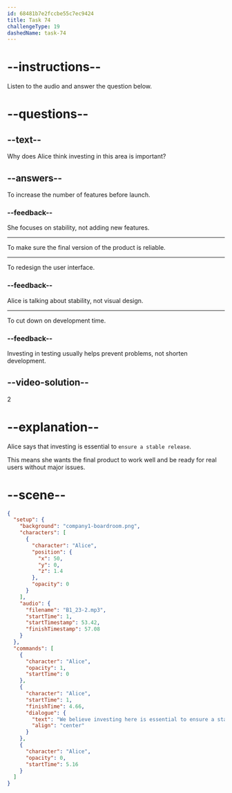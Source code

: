 ```yaml
---
id: 68481b7e2fccbe55c7ec9424
title: Task 74
challengeType: 19
dashedName: task-74
---
```


<!-- (audio) Alice: We believe investing here is essential to ensure a stable release. -->

# --instructions--

Listen to the audio and answer the question below.

# --questions--

## --text--

Why does Alice think investing in this area is important?

## --answers--

To increase the number of features before launch.

### --feedback--

She focuses on stability, not adding new features.

---

To make sure the final version of the product is reliable.

---

To redesign the user interface.

### --feedback--

Alice is talking about stability, not visual design.

---

To cut down on development time.

### --feedback--

Investing in testing usually helps prevent problems, not shorten development.

## --video-solution--

2

# --explanation--

Alice says that investing is essential to `ensure a stable release`.

This means she wants the final product to work well and be ready for real users without major issues.

# --scene--

```json
{
  "setup": {
    "background": "company1-boardroom.png",
    "characters": [
      {
        "character": "Alice",
        "position": {
          "x": 50,
          "y": 0,
          "z": 1.4
        },
        "opacity": 0
      }
    ],
    "audio": {
      "filename": "B1_23-2.mp3",
      "startTime": 1,
      "startTimestamp": 53.42,
      "finishTimestamp": 57.08
    }
  },
  "commands": [
    {
      "character": "Alice",
      "opacity": 1,
      "startTime": 0
    },
    {
      "character": "Alice",
      "startTime": 1,
      "finishTime": 4.66,
      "dialogue": {
        "text": "We believe investing here is essential to ensure a stable release.",
        "align": "center"
      }
    },
    {
      "character": "Alice",
      "opacity": 0,
      "startTime": 5.16
    }
  ]
}
```
